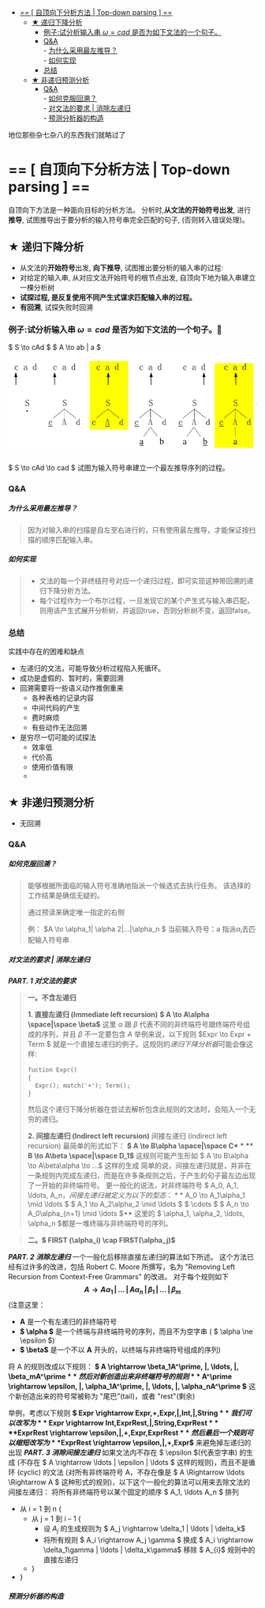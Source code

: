 
<!-- MDTOC maxdepth:6 firsth1:1 numbering:0 flatten:0 bullets:1 updateOnSave:1 -->

- [== [ 自顶向下分析方法 | Top-down parsing ] ==](#自顶向下分析方法-top-down-parsing)   
   - [★ 递归下降分析](#★-递归下降分析)   
      - [例子:试分析输入串 $\omega = cad$ 是否为如下文法的一个句子。](#例子试分析输入串-omega-cad-是否为如下文法的一个句子。)   
      - [Q&A](#qa)   
            - [为什么采用最左推导？](#为什么采用最左推导？)   
            - [如何实现](#如何实现)   
      - [总结](#总结)   
   - [★ 非递归预测分析](#★-非递归预测分析)   
      - [Q&A](#qa)   
            - [如何克服回溯？](#如何克服回溯？)   
            - [对文法的要求 | 消除左递归](#对文法的要求-消除左递归)   
            - [预测分析器的构造](#预测分析器的构造)   

<!-- /MDTOC -->

地位那些杂七杂八的东西我们就略过了

# == [ 自顶向下分析方法 | Top-down parsing ] ==
自顶向下方法是一种面向目标的分析方法。
分析时,**从文法的开始符号出发**, 进行**推导**, 试图推导出于要分析的输入符号串完全匹配的句子, (否则转入错误处理)。

## ★ 递归下降分析
- 从文法的**开始符号**出发, **向下推导**, 试图推出要分析的输入串的过程:
- 对给定的输入串, 从对应文法开始符号的根节点出发, 自顶向下地为输入串建立一棵分析树
- **试探过程, 是反复使用不同产生式谋求匹配输入串的过程。**
- **有回溯**, 试探失败时回溯

### 例子:试分析输入串 $\omega = cad$ 是否为如下文法的一个句子。

$ S \to cAd $
$ A \to ab | a $
![Resource\cp_1.jpg][1]

$ S \to cAd \to cad $
试图为输入符号串建立一个最左推导序列的过程。

### Q&A

##### 为什么采用最左推导？
> 因为对输入串的扫描是自左至右进行的，只有使用最左推导，才能保证按扫描的顺序匹配输入串。

##### 如何实现
> - 文法的每一个非终结符号对应一个递归过程，即可实现这种带回溯的递归下降分析方法。
> - 每个过程作为一个布尔过程，一旦发现它的某个产生式与输入串匹配，则用该产生式展开分析树，并返回true，否则分析树不变，返回false。

### 总结
实践中存在的困难和缺点
- 左递归的文法，可能导致分析过程陷入死循环。
- 成功是虚假的、暂时的，需要回溯
-  回溯需要将一些语义动作推倒重来
    - 各种表格的记录内容
    - 中间代码的产生
    - 费时麻烦
    - 有些动作无法回溯
- 是穷尽一切可能的试探法
    - 效率低
    - 代价高
    - 使用价值有限
    -
## ★ 非递归预测分析
- 无回溯
### Q&A
##### 如何克服回溯？
> 能够根据所面临的输入符号准确地指派一个候选式去执行任务。
该选择的工作结果是确信无疑的。
>
> 通过预读来确定唯一指定的右侧
>
> 例：
$A \to \alpha_1| \alpha 2|...|\alpha_n $
当前输入符号：a
指派$\alpha_i$去匹配输入符号串

##### 对文法的要求 | 消除左递归
***PART. 1 对文法的要求***
> **一。不含左递归**
>
> **1. 直接左递归 (Immediate left recursion)**
> **$ A \to A\alpha \space|\space \beta$**
> 这里 $\alpha$  跟  $\beta$  代表不同的非终端符号跟终端符号组成的序列，并且 $\beta$  不一定要包含 $A$ 举例来说，以下规则
> $Expr \to Expr + Term $
就是一个直接左递归的例子。这规则的*递归下降分析器*可能会像这样:
> ```{c}
> fuction Expr()
> {
>   Expr(); match('+'); Term();
> }
> ```
> 然后这个递归下降分析器在尝试去解析包含此规则的文法时，会陷入一个无穷的递归。
>
> **2. 间接左递归 (Indirect left recursion)**
> 间接左递归 (indirect left recursion) 最简单的形式如下：
> **$ A \to B\alpha \space|\space C$**
> **$ B \to A\beta \space|\space D_1$**
> 这规则可能产生形如 $ A \to B\alpha \to A\beta\alpha \to ...$ 这样的生成
> 简单的说，间接左递归就是，并非在一条规则内完成左递归，而是在许多条规则之后，于产生的句子最左边出现了一开始的非终端符号。
更一般化的说法，对非终端符号 $ A_0, A_1, \ldots, A_n$，间接左递归被定义为以下的型态：
> **$ A_0 \to A_1\alpha_1 \mid \ldots $
$ A_1 \to A_2\alpha_2 \mid \ldots $
$ \cdots $
$ A_n \to A_0\alpha_{n+1} \mid \ldots  $**
> 这里的 $ \alpha_1, \alpha_2, \ldots, \alpha_n $都是一堆终端与非终端符号的序列。


> **二。$ FIRST (\alpha_i) \cap FIRST(\alpha_j)$**
>
***PART. 2 消除左递归***
一个一般化后移除直接左递归的算法如下所述。 这个方法已经有过许多的改进，包括 Robert C. Moore 所撰写，名为 "Removing Left Recursion from Context-Free Grammars" 的改进。
对于每个规则如下
**$$  A \to A\alpha_1\,|\,\ldots\,|\,A\alpha_n\,|\,\beta_1\,|\,\ldots\,|\,\beta_m $$**
(注意这里：
- **A** 是一个有左递归的非终端符号
- **$ \alpha $** 是一个终端与非终端符号的序列，而且不为空字串 ( $  \alpha \ne \epsilon $)
- **$ \beta$**  是一个不以 **A** 开头的，以终端与非终端符号组成的序列)

将 A 的规则改成以下规则：
**$ A \rightarrow \beta_1A^\prime\, |\, \ldots\,  |\,  \beta_mA^\prime $**
然后对新创造出来非终端符号的规则
**$ A^\prime \rightarrow \epsilon\, |\, \alpha_1A^\prime\,  |\,  \ldots\, |\, \alpha_nA^\prime
$**
这个新创造出来的符号常被称为 "尾巴"(tail)，或者 "rest"(剩余)

举例，考虑以下规则
**$ Expr \rightarrow Expr\,+\,Expr\,|\,Int\,|\,String $**
我们可以改写为
**$ Expr \rightarrow Int\,ExprRest\,|\,String\,ExprRest
$**
**$ExprRest \rightarrow \epsilon\,|\,+\,Expr\,ExprRest $**
然后最后一个规则可以缩短改写为
**$ExprRest \rightarrow \epsilon\,|\,+\,Expr$**
来避免掉左递归的出现
***PART. 3 消除间接左递归***
如果文法内不存在 $ \epsilon $(代表空字串) 的生成 (不存在 $ A \rightarrow \ldots | \epsilon | \ldots $ 这样的规则)，而且不是循环 (cyclic) 的文法 (对所有非终端符号 A，不存在像是 $ A \Rightarrow  \ldots \Rightarrow A $ 这种形式的规则)，以下这个一般化的算法可以用来去除文法的间接左递归：
将所有非终端符号以某个固定的顺序 $ A_1, \ldots A_n $ 排列


- 从 i = 1 到 n {
    - 从 j = 1 到 i – 1 {
        - 设 $A_{j}$ 的生成规则为
$ A_j \rightarrow \delta_1 | \ldots | \delta_k$
        - 将所有规则 $ A_i \rightarrow A_j \gamma $ 换成
$ A_i \rightarrow \delta_1\gamma | \ldots | \delta_k\gamma$
移除 $ A_{i}$ 规则中的直接左递归
    - }
- }


##### 预测分析器的构造

[1]:..\Resource\cp_1.jpg
